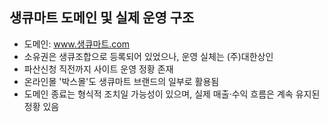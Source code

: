 ## 생큐마트 도메인 및 실제 운영 구조

- 도메인: www.생큐마트.com
- 소유권은 생큐조합으로 등록되어 있었으나, 운영 실체는 (주)대한상인
- 파산신청 직전까지 사이트 운영 정황 존재
- 온라인몰 '박스몰'도 생큐마트 브랜드의 일부로 활용됨
- 도메인 종료는 형식적 조치일 가능성이 있으며, 실제 매출·수익 흐름은 계속 유지된 정황 있음
